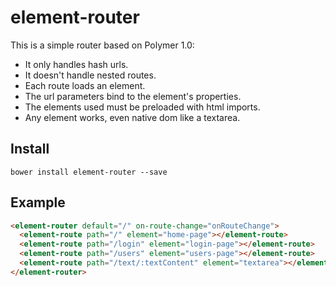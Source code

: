 element-router
===========

This is a simple router based on Polymer 1.0:
  - It only handles hash urls.
  - It doesn't handle nested routes.
  - Each route loads an element.
  - The url parameters bind to the element's properties.
  - The elements used must be preloaded with html imports.
  - Any element works, even native dom like a textarea.

Install
-------

```
bower install element-router --save
```

Example
-------

```html
<element-router default="/" on-route-change="onRouteChange">
  <element-route path="/" element="home-page"></element-route>
  <element-route path="/login" element="login-page"></element-route>
  <element-route path="/users" element="users-page"></element-route>
  <element-route path="/text/:textContent" element="textarea"></element-route>
</element-router>
```
